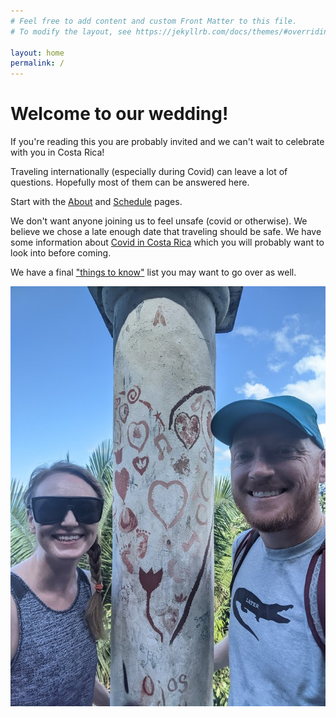 ```yaml
---
# Feel free to add content and custom Front Matter to this file.
# To modify the layout, see https://jekyllrb.com/docs/themes/#overriding-theme-defaults

layout: home
permalink: /
---
```


<div class="welcome">
    <div class="left">
        <h1>Welcome to our wedding!</h1>
        <p>
            If you're reading this you are probably invited and we can't wait to
            celebrate with you in Costa Rica!
        </p>
        <p>
            Traveling internationally (especially during Covid) can leave a lot of
            questions. Hopefully most of them can be answered here.
        </p>
        <p>
            Start with the <a href="/about">About</a> and
            <a href="/schedule">Schedule</a> pages.
        </p>
        <p>
            We don't want anyone joining us to feel unsafe (covid or otherwise).
            We believe we chose a late enough date that traveling should be safe.
            We have some information about
            <a href="/covid">Covid in Costa Rica</a> which you will probably want
            to look into before coming.
        </p>
        <p>
            We have a final <a href="/things-to-know">"things to know"</a> list
            you may want to go over as well.
        </p>
    </div>
    <div class="right">
        <img class="welcome__image" src="\assets\Wedding\costa-rica.jpg" />
    </div>
</div>
